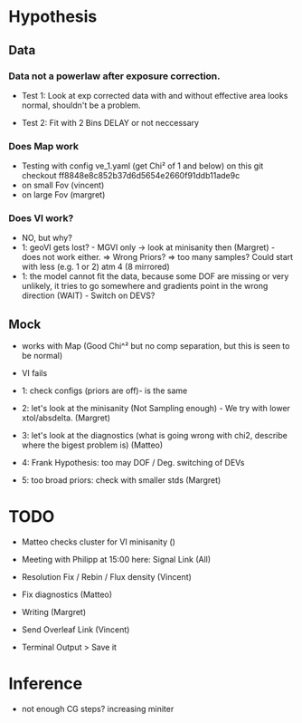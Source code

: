 # Hypothesis

## Data
### Data not a powerlaw after exposure correction.
- Test 1: Look at exp corrected data with and without effective area
  looks normal, shouldn't be a problem.
  
- Test 2: Fit with 2 Bins
  DELAY or not neccessary
  
### Does Map work
- Testing with config ve_1.yaml (get Chi² of 1 and below)
 on this git checkout ff8848e8c852b37d6d5654e2660f91ddb11ade9c
 - on small Fov (vincent)
 - on large Fov (margret)

### Does VI work?
- NO, but why?
- 1: geoVI gets lost? - MGVI only -> look at minisanity then (Margret) - does not work either. 
  => Wrong Priors?
  => too many samples? Could start with less (e.g. 1 or 2) atm 4 (8 mirrored)
- 1: the model cannot fit the data, because some DOF are missing or very unlikely, it tries to go somewhere and gradients point in the wrong direction (WAIT) - Switch on DEVS?

## Mock
- works with Map (Good Chi^² but no comp separation, but this is seen to be normal)

- VI fails
- 1: check configs (priors are off)- is the same

- 2: let's look at the minisanity (Not Sampling enough) - We try with lower xtol/absdelta. (Margret)

- 3: let's look at the diagnostics (what is going wrong with chi2, describe where the bigest problem is) (Matteo)
- 4: Frank Hypothesis: too may DOF / Deg. switching of DEVs 
- 5: too broad priors: check with smaller stds (Margret)

# TODO
- Matteo checks cluster for VI minisanity ()
- Meeting with Philipp at 15:00 here: Signal Link (All)

- Resolution Fix / Rebin / Flux density (Vincent)
- Fix diagnostics (Matteo)
- Writing (Margret)
- Send Overleaf Link (Vincent)
- Terminal Output > Save it 

# Inference 
- not enough CG steps? increasing miniter
